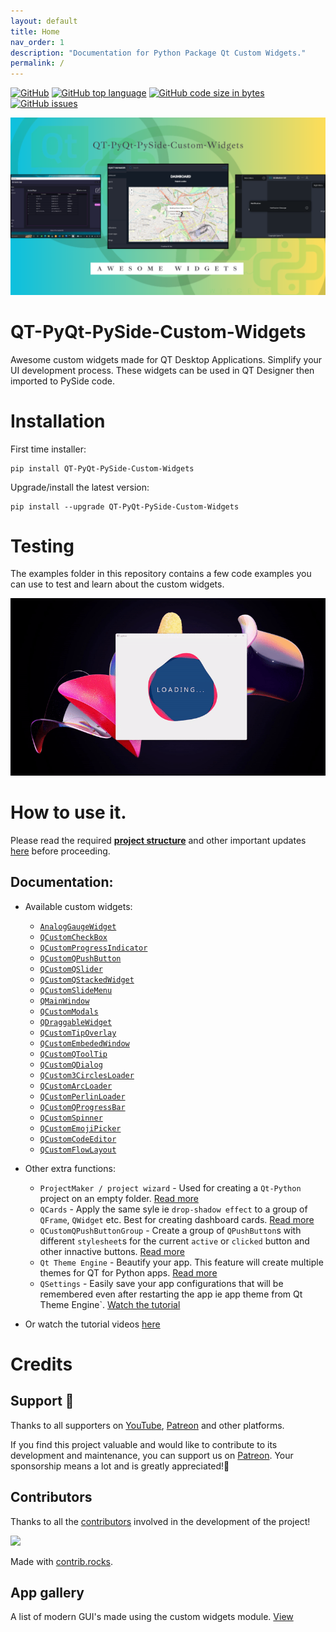 ```yaml
---
layout: default
title: Home
nav_order: 1
description: "Documentation for Python Package Qt Custom Widgets."
permalink: /
---
```


[![GitHub](https://img.shields.io/github/license/KhamisiKibet/QT-PyQt-PySide-Custom-Widgets?logo=Github)](https://github.com/KhamisiKibet/QT-PyQt-PySide-Custom-Widgets/blob/master/LICENSE) [![GitHub top language](https://img.shields.io/github/languages/top/KhamisiKibet/QT-PyQt-PySide-Custom-Widgets?logo=github)](https://github.com/KhamisiKibet/QT-PyQt-PySide-Custom-Widgets) [![GitHub code size in bytes](https://img.shields.io/github/languages/code-size/KhamisiKibet/QT-PyQt-PySide-Custom-Widgets?logo=github)](https://github.com/KhamisiKibet/QT-PyQt-PySide-Custom-Widgets) [![GitHub issues](https://img.shields.io/github/issues/KhamisiKibet/QT-PyQt-PySide-Custom-Widgets?logo=github)](https://github.com/KhamisiKibet/QT-PyQt-PySide-Custom-Widgets/issues)

![Custom Widgets Art](https://github.com/KhamisiKibet/docs-QT-PyQt-PySide-Custom-Widgets/blob/main/images/custom_widgets_art.png?raw=true)

# QT-PyQt-PySide-Custom-Widgets
Awesome custom widgets made for QT Desktop Applications. Simplify your UI development process. These widgets can be used in QT Designer then imported to PySide code.

# Installation 
First time installer:
```
pip install QT-PyQt-PySide-Custom-Widgets
```

Upgrade/install the latest version:
```
pip install --upgrade QT-PyQt-PySide-Custom-Widgets
```

# Testing
The examples folder in this repository contains a few code examples you can use to test and learn about the custom widgets.

![QCustomArcLoader GIF](https://github.com/KhamisiKibet/Docs-QT-PyQt-PySide-Custom-Widgets/raw/main/images/custom-perlin-loader.gif)

# How to use it.

Please read the required [**project structure**](https://khamisikibet.github.io/Docs-QT-PyQt-PySide-Custom-Widgets/docs/new-features#version-069) and other important updates [here](https://khamisikibet.github.io/Docs-QT-PyQt-PySide-Custom-Widgets/docs/new-features) before proceeding.

## Documentation:

- Available custom widgets:
    - [`AnalogGaugeWidget`](https://khamisikibet.github.io/Docs-QT-PyQt-PySide-Custom-Widgets/docs/widgets/custom-analog-gauge)
    - [`QCustomCheckBox`](https://khamisikibet.github.io/Docs-QT-PyQt-PySide-Custom-Widgets/docs/widgets/custom-qcheckbox)
    - [`QCustomProgressIndicator`](https://khamisikibet.github.io/Docs-QT-PyQt-PySide-Custom-Widgets/docs/widgets/custom-progress-bar)
    - [`QCustomQPushButton`](https://khamisikibet.github.io/Docs-QT-PyQt-PySide-Custom-Widgets/docs/widgets/custom-qpushbutton)
    - [`QCustomQSlider`](https://khamisikibet.github.io/Docs-QT-PyQt-PySide-Custom-Widgets/docs/widgets/custom-qslider)
    - [`QCustomQStackedWidget`](https://khamisikibet.github.io/Docs-QT-PyQt-PySide-Custom-Widgets/docs/widgets/custom-qstacked-widgets)
    - [`QCustomSlideMenu`](https://khamisikibet.github.io/Docs-QT-PyQt-PySide-Custom-Widgets/docs/widgets/custom-slide-menu-widgets)
    - [`QMainWindow`](https://khamisikibet.github.io/Docs-QT-PyQt-PySide-Custom-Widgets/docs/widgets/custom-qmainwindow)
    - [`QCustomModals`](https://khamisikibet.github.io/Docs-QT-PyQt-PySide-Custom-Widgets/docs/widgets/custom-modals)
    - [`QDraggableWidget`](https://khamisikibet.github.io/Docs-QT-PyQt-PySide-Custom-Widgets/docs/widgets/qdragable-widgets)
    - [`QCustomTipOverlay`](https://khamisikibet.github.io/Docs-QT-PyQt-PySide-Custom-Widgets/docs/widgets/custom-tip-overlay)
    - [`QCustomEmbededWindow`](https://khamisikibet.github.io/Docs-QT-PyQt-PySide-Custom-Widgets/docs/widgets/custom-embeded-window)
    - [`QCustomQToolTip`](https://khamisikibet.github.io/Docs-QT-PyQt-PySide-Custom-Widgets/docs/widgets/custom-qtooltip)
    - [`QCustomQDialog`](https://khamisikibet.github.io/Docs-QT-PyQt-PySide-Custom-Widgets/docs/widgets/custom-qdialog)
    - [`QCustom3CirclesLoader`](https://khamisikibet.github.io/Docs-QT-PyQt-PySide-Custom-Widgets/docs/widgets/custom-3-circles-loader)
    - [`QCustomArcLoader`](https://khamisikibet.github.io/Docs-QT-PyQt-PySide-Custom-Widgets/docs/widgets/custom-arc-loader)
    - [`QCustomPerlinLoader`](https://khamisikibet.github.io/Docs-QT-PyQt-PySide-Custom-Widgets/docs/widgets/custom-perlin-loader)
    - [`QCustomQProgressBar`](https://khamisikibet.github.io/Docs-QT-PyQt-PySide-Custom-Widgets/docs/widgets/custom-qprogressbar)
    - [`QCustomSpinner`](https://khamisikibet.github.io/Docs-QT-PyQt-PySide-Custom-Widgets/docs/widgets/custom-spinner)
    - [`QCustomEmojiPicker`](https://khamisikibet.github.io/Docs-QT-PyQt-PySide-Custom-Widgets/docs/widgets/custom-emoji-picker)
    - [`QCustomCodeEditor`](https://khamisikibet.github.io/Docs-QT-PyQt-PySide-Custom-Widgets/docs/widgets/custom-code-editor)
    - [`QCustomFlowLayout`](https://khamisikibet.github.io/Docs-QT-PyQt-PySide-Custom-Widgets/docs/widgets/custom-flow-layout)


- Other extra functions:
    - `ProjectMaker / project wizard` - Used for creating a `Qt-Python` project on an empty folder. [Read more](https://khamisikibet.github.io/Docs-QT-PyQt-PySide-Custom-Widgets/docs/other-functions/project-maker)
    - `QCards` - Apply the same syle ie `drop-shadow effect` to a group of `QFrame`, `QWidget` etc. Best for creating dashboard cards. [Read more](https://khamisikibet.github.io/Docs-QT-PyQt-PySide-Custom-Widgets/docs/other-functions/qt-cards)
    - `QCustomQPushButtonGroup` - Create a group of `QPushButton`s with different `stylesheet`s for the current `active` or `clicked` button and other innactive buttons. [Read more](https://khamisikibet.github.io/Docs-QT-PyQt-PySide-Custom-Widgets/docs/other-functions/qpushbutton-group)
    - `Qt Theme Engine` - Beautify your app. This feature will create multiple themes for QT for Python apps. [Read more](https://khamisikibet.github.io/Docs-QT-PyQt-PySide-Custom-Widgets/docs/other-functions/qt-theme-engine)
    - `QSettings` - Easily save your app configurations that will be remembered even after restarting the app ie app theme from Qt Theme Engine`. [Watch the tutorial](https://youtu.be/mkBwInKhBsA)


- Or watch the tutorial videos [here](https://www.youtube.com/watch?v=21Qt9p_F7Ts&list=PLJ8t3BKaQLhPKj9Mx08WAwvz7TGskefbK)

# Credits

## Support 💖

Thanks to all supporters on [YouTube](https://youtube.com/spinntv), [Patreon](https://www.patreon.com/spinntv) and other platforms.

If you find this project valuable and would like to contribute to its development and maintenance, you can support us on [Patreon](https://www.patreon.com/spinntv). Your sponsorship means a lot and is greatly appreciated!💖

## Contributors
Thanks to all the [contributors](https://khamisikibet.github.io/Docs-QT-PyQt-PySide-Custom-Widgets/docs/contributors) involved in the development of the project!

<a href="https://github.com/KhamisiKibet/QT-PyQt-PySide-Custom-Widgets/graphs/contributors">
  <img src="https://contrib.rocks/image?repo=KhamisiKibet/QT-PyQt-PySide-Custom-Widgets" />
</a>

Made with [contrib.rocks](https://contrib.rocks).

## App gallery
A list of modern GUI's made using the custom widgets module. [View](https://khamisikibet.github.io/Docs-QT-PyQt-PySide-Custom-Widgets/docs/gallery)

[//]: # (These are reference links used in the body of this note and get stripped out when the markdown processor does its job. There is no need to format nicely because it shouldn't be seen. Thanks SO - http://stackoverflow.com/questions/4823468/store-comments-in-markdown-syntax)

   [dill]: <https://github.com/joemccann/dillinger>
   [git-repo-url]: <https://github.com/joemccann/dillinger.git>
   [john gruber]: <http://daringfireball.net>
   [df1]: <http://daringfireball.net/projects/markdown/>
   [markdown-it]: <https://github.com/markdown-it/markdown-it>
   [Ace Editor]: <http://ace.ajax.org>
   [node.js]: <http://nodejs.org>
   [Twitter Bootstrap]: <http://twitter.github.com/bootstrap/>
   [jQuery]: <http://jquery.com>
   [@tjholowaychuk]: <http://twitter.com/tjholowaychuk>
   [express]: <http://expressjs.com>
   [AngularJS]: <http://angularjs.org>
   [Gulp]: <http://gulpjs.com>

   [PlDb]: <https://github.com/joemccann/dillinger/tree/master/plugins/dropbox/README.md>
   [PlGh]: <https://github.com/joemccann/dillinger/tree/master/plugins/github/README.md>
   [PlGd]: <https://github.com/joemccann/dillinger/tree/master/plugins/googledrive/README.md>
   [PlOd]: <https://github.com/joemccann/dillinger/tree/master/plugins/onedrive/README.md>
   [PlMe]: <https://github.com/joemccann/dillinger/tree/master/plugins/medium/README.md>
   [PlGa]: <https://github.com/RahulHP/dillinger/blob/master/plugins/googleanalytics/README.md>